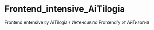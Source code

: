 # Frontend_intensive_AiTilogia
Frontend entensive by AiTilogia / Интенсив по Frontend'у от АйТилогия
